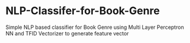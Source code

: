 # NLP-Classifer-for-Book-Genre
Simple NLP based classifier for Book Genre using Multi Layer Perceptron NN and TFID Vectorizer to generate feature vector

